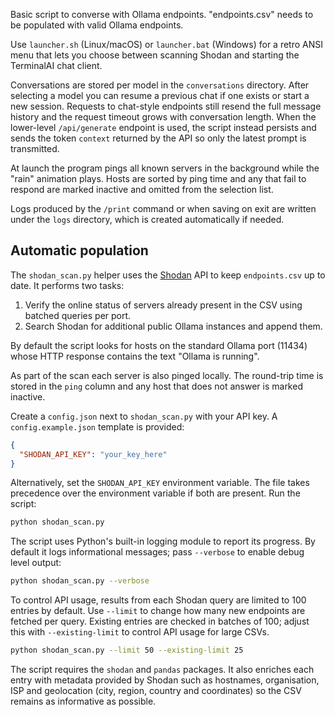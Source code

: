 Basic script to converse with Ollama endpoints.
"endpoints.csv" needs to be populated with valid Ollama endpoints.

Use `launcher.sh` (Linux/macOS) or `launcher.bat` (Windows) for a retro
ANSI menu that lets you choose between scanning Shodan and starting the
TerminalAI chat client.

Conversations are stored per model in the `conversations` directory. After
selecting a model you can resume a previous chat if one exists or start a new
session. Requests to chat-style endpoints still resend the full message history
and the request timeout grows with conversation length. When the lower-level
`/api/generate` endpoint is used, the script instead persists and sends the
token `context` returned by the API so only the latest prompt is transmitted.

At launch the program pings all known servers in the background while the
"rain" animation plays. Hosts are sorted by ping time and any that fail to
respond are marked inactive and omitted from the selection list.

Logs produced by the `/print` command or when saving on exit are written under
the `logs` directory, which is created automatically if needed.

## Automatic population

The `shodan_scan.py` helper uses the [Shodan](https://www.shodan.io/) API to
keep `endpoints.csv` up to date. It performs two tasks:

1. Verify the online status of servers already present in the CSV using
   batched queries per port.
2. Search Shodan for additional public Ollama instances and append them.

By default the script looks for hosts on the standard Ollama port (11434)
whose HTTP response contains the text "Ollama is running".

As part of the scan each server is also pinged locally. The round-trip time is
stored in the `ping` column and any host that does not answer is marked
inactive.

Create a `config.json` next to `shodan_scan.py` with your API key. A
`config.example.json` template is provided:

```json
{
  "SHODAN_API_KEY": "your_key_here"
}
```

Alternatively, set the `SHODAN_API_KEY` environment variable. The file takes
precedence over the environment variable if both are present. Run the script:

```bash
python shodan_scan.py
```

The script uses Python's built-in logging module to report its progress. By
default it logs informational messages; pass `--verbose` to enable debug level
output:

```bash
python shodan_scan.py --verbose
```

To control API usage, results from each Shodan query are limited to 100 entries by default.
Use `--limit` to change how many new endpoints are fetched per query.
Existing entries are checked in batches of 100; adjust this with `--existing-limit` to
control API usage for large CSVs.

```bash
python shodan_scan.py --limit 50 --existing-limit 25
```

The script requires the `shodan` and `pandas` packages. It also enriches each
entry with metadata provided by Shodan such as hostnames, organisation, ISP and
geolocation (city, region, country and coordinates) so the CSV remains as
informative as possible.
